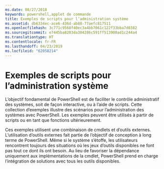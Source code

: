 ```yaml
---
ms.date: 08/27/2018
keywords: powershell,applet de commande
title: Exemples de scripts pour l’administration système
ms.assetid: db6334ec-ace6-436d-ab88-77aefc817511
ms.openlocfilehash: 3c771c9568f40ec3a4bb7061c122f33bba7d0382
ms.sourcegitcommit: e7445ba8203da304286c591ff513900ad1c244a4
ms.translationtype: HT
ms.contentlocale: fr-FR
ms.lasthandoff: 04/23/2019
ms.locfileid: "62058214"
---
```

# <a name="sample-scripts-for-system-administration"></a>Exemples de scripts pour l’administration système

L’objectif fondamental de PowerShell est de faciliter le contrôle administratif des systèmes, soit de façon interactive, ou à l’aide de scripts. Cette collection d’exemples illustre des scénarios pour l’administration des systèmes avec PowerShell. Les exemples peuvent être utilisés à partir de scripts ou en tant que fonctions ultérieurement.

Ces exemples utilisent une combinaison de cmdlets et d’outils externes. L’utilisation d’outils externes fait partie de l’objectif de conception à long terme de PowerShell. Même si le système s’étoffe, les utilisateurs rencontrent toujours des situations où les jeux d’outils disponibles ne font pas tout ce dont ils ont besoin. Au lieu de favoriser la dépendance uniquement aux implémentations de la cmdlet, PowerShell prend en charge l’intégration de solutions avec tous les outils disponibles.